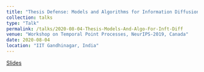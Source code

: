 ```yaml
---
title: "Thesis Defense: Models and Algorithms for Information Diffusion"
collection: talks
type: "Talk"
permalink: /talks/2020-08-04-Thesis-Models-And-Algo-For-Inft-Diff
venue: "Workshop on Temporal Point Processes, NeurIPS-2019, Canada"
date: 2020-08-04
location: "IIT Gandhinagar, India"
---
```

[Slides](../files/04-08-2020-Thesis-Defense-Models-and-Algo-for-Inft-Diff-Ack.pdf)

